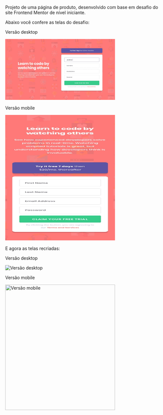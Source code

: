 Projeto de uma página de produto, desenvolvido com base em desafio do site Frontend Mentor de nível iniciante.


Abaixo você confere as telas do desafio:

Versâo desktop
<p>
    <img src="/assets/design/desktop-design.jpg" width="350" title="Versão desktop">
</p>

Versâo mobile
<p>
    <img src="/assets/design/mobile-design.jpg" width="350" height="400" title="Versão mobile">
</p>


E agora as telas recriadas:

Versâo desktop
<p>
    <img src="/assets/design/my_desktop_version" width="350" title="Versão desktop">
</p>

Versâo mobile
<p>
    <img src="/assets/design/my_mobile_version" width="350" height="400" title="Versão mobile">
</p>